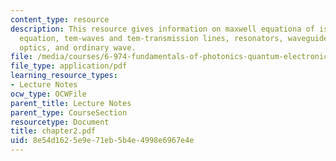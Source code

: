 ```yaml
---
content_type: resource
description: This resource gives information on maxwell equationa of isotropic media,  helmholtz
  equation, tem-waves and tem-transmission lines, resonators, waveguides and integrated
  optics, and ordinary wave.
file: /media/courses/6-974-fundamentals-of-photonics-quantum-electronics-spring-2006/8e54d1625e9e71eb5b4e4998e6967e4e_chapter2.pdf
file_type: application/pdf
learning_resource_types:
- Lecture Notes
ocw_type: OCWFile
parent_title: Lecture Notes
parent_type: CourseSection
resourcetype: Document
title: chapter2.pdf
uid: 8e54d162-5e9e-71eb-5b4e-4998e6967e4e
---
```

